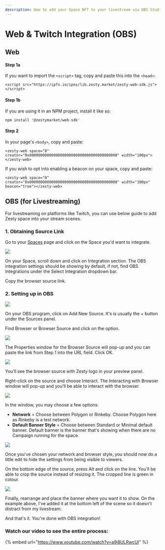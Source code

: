 ```yaml
---
description: How to add your Space NFT to your livestream via OBS Studio or Streamlabs OBS.
---
```


# Web & Twitch Integration (OBS)

## Web

#### Step 1a

If you want to import the `<script>` tag, copy and paste this into the `<head>`:

```
<script src="https://ipfs.io/ipns/lib.zesty.market/zesty-web-sdk.js"></script>
```

#### Step 1b

If you are using it in an NPM project, install it like so:

```
npm install '@zestymarket/web-sdk'
```

#### Step 2

In your page's `<body>`, copy and paste:

```
<zesty-web space="0" creator="0x0000000000000000000000000000000000000000" width="100px"></zesty-web>
```

If you wish to opt into enabling a beacon on your space, copy and paste:

```
<zesty-web space="0" creator="0x0000000000000000000000000000000000000000" width="100px" beacon="true"></zesty-web>
```

## OBS (for Livestreaming)

For livestreaming on platforms like Twitch, you can use below guide to add Zesty space into your stream scenes.

### 1. Obtaining Source Link

Go to your [Spaces](https://app.zesty.market/spaces) page and click on the Space you'd want to integrate.

![](../../.gitbook/assets/Zesty\_OBS\_1.png)

On your Space, scroll down and click on Integration section. The OBS integration settings should be showing by default, if not, find OBS Integrations under the Select Integration dropdown bar.

Copy the browser source link.

### 2. Setting up in OBS

![](../../.gitbook/assets/Zesty\_OBS\_2.png)

On your OBS program, click on Add New Source. It's is usually the + button under the Sources panel.

Find Browser or Browser Source and click on the option.

![](../../.gitbook/assets/Zesty\_OBS\_3.png)

The Properties window for the Browser Source will pop-up and you can paste the link from Step 1 into the URL field. Click OK.

![](../../.gitbook/assets/Zesty\_OBS\_4.png)

You'll see the browser source with Zesty logo in your preview panel.

Right-click on the source and choose Interact. The Interacting with Browser window will pop-up and you'll be able to interact with the browser.

![](../../.gitbook/assets/Zesty\_OBS\_5.png)

In the window, you may choose a few options:

* **Network** = Choose between Polygon or Rinkeby. Choose Polygon here as Rinkeby is a test network.
* **Default Banner Style** = Choose between Standard or Minimal default banner. Default banner is the banner that's showing when there are no Campaign running for the space.

![](../../.gitbook/assets/Zesty\_OBS\_6.png)

Once you've chosen your network and browser style, you should now do a little edit to hide the settings from being visible to viewers.

On the bottom edge of the source, press Alt and click on the line. You'll be able to crop the source instead of resizing it. The cropped line is green in colour.

![](../../.gitbook/assets/Zesty\_OBS\_7.png)

Finally, rearrange and place the banner where you want it to show. On the example above, I've added it at the bottom left of the scene so it doesn't distract from my livestream.

And that's it. You're done with OBS integration!

### **Watch our video to see the entire process:** <a href="#watch-our-video-to-see-the-entire-process" id="watch-our-video-to-see-the-entire-process"></a>

{% embed url="https://www.youtube.com/watch?v=a9i8ULRwcUI" %}
